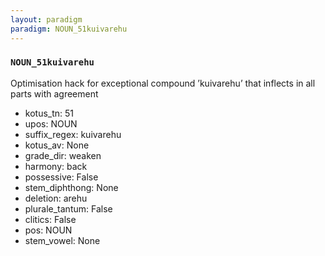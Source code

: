 ```yaml
---
layout: paradigm
paradigm: NOUN_51kuivarehu
---
```

### ` NOUN_51kuivarehu `

Optimisation hack for exceptional compound ’kuivarehu’ that inflects in all parts with agreement
* kotus_tn: 51
* upos: NOUN
* suffix_regex: kuivarehu
* kotus_av: None
* grade_dir: weaken
* harmony: back
* possessive: False
* stem_diphthong: None
* deletion: arehu
* plurale_tantum: False
* clitics: False
* pos: NOUN
* stem_vowel: None
